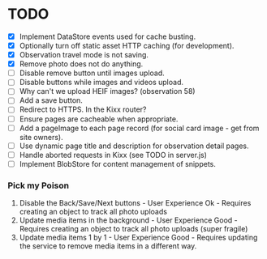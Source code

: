 TODO
====

- [x] Implement DataStore events used for cache busting.
- [x] Optionally turn off static asset HTTP caching (for development).
- [x] Observation travel mode is not saving.
- [x] Remove photo does not do anything.
- [ ] Disable remove button until images upload.
- [ ] Disable buttons while images and videos upload.
- [ ] Why can't we upload HEIF images? (observation 58)
- [ ] Add a save button.
- [ ] Redirect to HTTPS. In the Kixx router?
- [ ] Ensure pages are cacheable when appropriate.
- [ ] Add a pageImage to each page record (for social card image - get from site owners).
- [ ] Use dynamic page title and description for observation detail pages.
- [ ] Handle aborted requests in Kixx (see TODO in server.js)
- [ ] Implement BlobStore for content management of snippets.

### Pick my Poison

1. Disable the Back/Save/Next buttons - User Experience Ok - Requires creating an object to track all photo uploads
2. Update media items in the background - User Experience Good - Requires creating an object to track all photo uploads (super fragile)
3. Update media items 1 by 1 - User Experience Good - Requires updating the service to remove media items in a different way.
